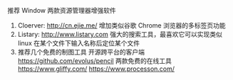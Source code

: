 推荐 Window 两款资源管理器增强软件
1. Cloerver: http://cn.ejie.me/ 增加类似谷歌 Chrome 浏览器的多标签页功能
2. Listary: http://www.listary.com 强大的搜索工具，最喜欢它可以实现类似 linux 在某个文件下输入名称后定位某个文件
3. 推荐几个免费的制图工具
开源跨平台的客户端 https://github.com/evolus/pencil
两款免费的在线工具
https://www.gliffy.com/
https://www.processon.com/